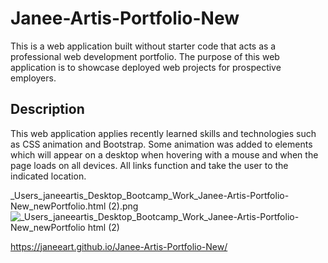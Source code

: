 # Janee-Artis-Portfolio-New

This is a web application built without starter code that acts as a professional web development portfolio. The purpose of this web application is to showcase deployed web projects for prospective employers.

## Description

 This web application applies recently learned skills and technologies such as CSS animation and Bootstrap. Some animation was added to elements which will appear on a desktop when hovering with a mouse and when the page loads on all devices. All links function and take the user to the indicated location. 

 _Users_janeeartis_Desktop_Bootcamp_Work_Janee-Artis-Portfolio-New_newPortfolio.html (2).png![_Users_janeeartis_Desktop_Bootcamp_Work_Janee-Artis-Portfolio-New_newPortfolio html (2)](https://user-images.githubusercontent.com/78391244/122629031-355e7300-d077-11eb-9dc2-f5004738c137.png)

 https://janeeart.github.io/Janee-Artis-Portfolio-New/